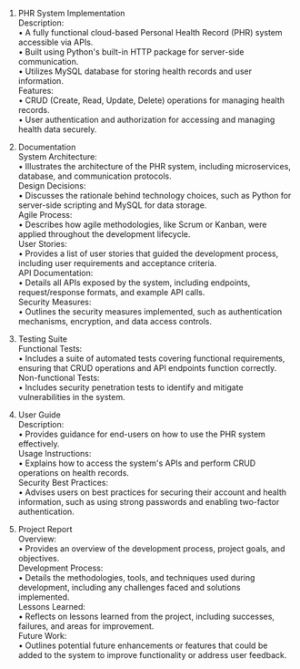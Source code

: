 1. PHR System Implementation<br/>
Description:<br/>
•	A fully functional cloud-based Personal Health Record (PHR) system accessible via APIs.<br/>
•	Built using Python's built-in HTTP package for server-side communication.<br/>
•	Utilizes MySQL database for storing health records and user information.<br/>
Features:<br/>
•	CRUD (Create, Read, Update, Delete) operations for managing health records.<br/>
•	User authentication and authorization for accessing and managing health data securely.<br/>


3. Documentation<br/>
System Architecture:<br/>
•	Illustrates the architecture of the PHR system, including microservices, database, and communication protocols.<br/>
Design Decisions:<br/>
•	Discusses the rationale behind technology choices, such as Python for server-side scripting and MySQL for data storage.<br/>
Agile Process:<br/>
•	Describes how agile methodologies, like Scrum or Kanban, were applied throughout the development lifecycle.<br/>
User Stories:<br/>
•	Provides a list of user stories that guided the development process, including user requirements and acceptance criteria.<br/>
API Documentation:<br/>
•	Details all APIs exposed by the system, including endpoints, request/response formats, and example API calls.<br/>
Security Measures:<br/>
•	Outlines the security measures implemented, such as authentication mechanisms, encryption, and data access controls.<br/>


4. Testing Suite<br/>
Functional Tests:<br/>
•	Includes a suite of automated tests covering functional requirements, ensuring that CRUD operations and API endpoints function correctly.<br/>
Non-functional Tests:<br/>
•	Includes security penetration tests to identify and mitigate vulnerabilities in the system.<br/>


5. User Guide<br/>
Description:<br/>
•	Provides guidance for end-users on how to use the PHR system effectively.<br/>
Usage Instructions:<br/>
•	Explains how to access the system's APIs and perform CRUD operations on health records.<br/>
Security Best Practices:<br/>
•	Advises users on best practices for securing their account and health information, such as using strong passwords and enabling two-factor authentication.<br/>


6. Project Report<br/>
Overview:<br/>
•	Provides an overview of the development process, project goals, and objectives.<br/>
Development Process:<br/>
•	Details the methodologies, tools, and techniques used during development, including any challenges faced and solutions implemented.<br/>
Lessons Learned:<br/>
•	Reflects on lessons learned from the project, including successes, failures, and areas for improvement.<br/>
Future Work:<br/>
•	Outlines potential future enhancements or features that could be added to the system to improve functionality or address user feedback.<br/>
